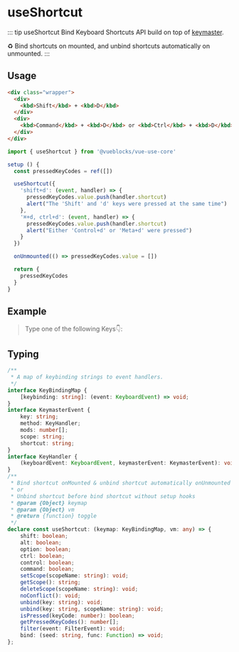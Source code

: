 # useShortcut

::: tip useShortcut
Bind Keyboard Shortcuts API build on top of [keymaster](https://github.com/madrobby/keymaster).

♻️ Bind shortcuts on mounted, and unbind shortcuts automatically on unmounted.
:::

## Usage

```html
<div class="wrapper">
  <div>
    <kbd>Shift</kbd> + <kbd>D</kbd>
  </div>
  <div>
    <kbd>Command</kbd> + <kbd>D</kbd> or <kbd>Ctrl</kbd> + <kbd>D</kbd>
  </div>
</div>
```

```js
import { useShortcut } from '@vueblocks/vue-use-core'

setup () {
  const pressedKeyCodes = ref([])

  useShortcut({
    'shift+d': (event, handler) => {
      pressedKeyCodes.value.push(handler.shortcut)
      alert("The 'Shift' and 'd' keys were pressed at the same time")
    },
    '⌘+d, ctrl+d': (event, handler) => {
      pressedKeyCodes.value.push(handler.shortcut)
      alert("Either 'Control+d' or 'Meta+d' were pressed")
    }
  })

  onUnmounted(() => pressedKeyCodes.value = [])

  return {
    pressedKeyCodes
  }
}
```

## Example

> Type one of the following Keys👇:

<ClientOnly>
  <UseShortcut />
</ClientOnly>

## Typing

```ts
/**
 * A map of keybinding strings to event handlers.
 */
interface KeyBindingMap {
    [keybinding: string]: (event: KeyboardEvent) => void;
}
interface KeymasterEvent {
    key: string;
    method: KeyHandler;
    mods: number[];
    scope: string;
    shortcut: string;
}
interface KeyHandler {
    (keyboardEvent: KeyboardEvent, keymasterEvent: KeymasterEvent): void;
}
/**
 * Bind shortcut onMounted & unbind shortcut automatically onUnmounted in setup hooks
 * or
 * Unbind shortcut before bind shortcut without setup hooks
 * @param {Object} keymap
 * @param {Object} vm
 * @return {function} toggle
 */
declare const useShortcut: (keymap: KeyBindingMap, vm: any) => {
    shift: boolean;
    alt: boolean;
    option: boolean;
    ctrl: boolean;
    control: boolean;
    command: boolean;
    setScope(scopeName: string): void;
    getScope(): string;
    deleteScope(scopeName: string): void;
    noConflict(): void;
    unbind(key: string): void;
    unbind(key: string, scopeName: string): void;
    isPressed(keyCode: number): boolean;
    getPressedKeyCodes(): number[];
    filter(event: FilterEvent): void;
    bind: (seed: string, func: Function) => void;
};
```
